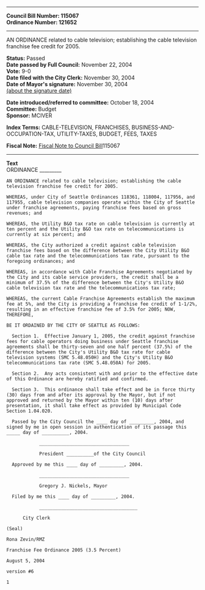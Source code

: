 * * * * *  
  
**Council Bill Number: [](#h0)[](#h2)115067**   
**Ordinance Number: 121652**  
  
* * * * *  
  
AN ORDINANCE related to cable television; establishing the cable television franchise fee credit for 2005.  
  
**Status:** Passed   
**Date passed by Full Council:** November 22, 2004   
**Vote:** 9-0   
**Date filed with the City Clerk:** November 30, 2004   
**Date of Mayor's signature:** November 30, 2004   
[(about the signature date)](/~public/approvaldate.htm)   
  
  
**Date introduced/referred to committee:** October 18, 2004   
**Committee:** Budget   
**Sponsor:** MCIVER   
  
**Index Terms:** CABLE-TELEVISION, FRANCHISES, BUSINESS-AND-OCCUPATION-TAX, UTILITY-TAXES, BUDGET, FEES, TAXES  
  
**Fiscal Note:** [Fiscal Note to Council Bill](http://clerk.seattle.gov/~public/fnote/115067.htm)[](#h1)[](#h3)115067  
  
* * * * *  
  
**Text**  
    ORDINANCE _________  
  
    AN ORDINANCE related to cable television; establishing the cable  
    television franchise fee credit for 2005.  
  
    WHEREAS, under City of Seattle Ordinances 118361, 118004, 117956, and  
    117955, cable television companies operate within the City of Seattle  
    under franchise agreements, paying franchise fees based on gross  
    revenues; and  
  
    WHEREAS, the Utility B&O tax rate on cable television is currently at  
    ten percent and the Utility B&O tax rate on telecommunications is  
    currently at six percent; and  
  
    WHEREAS, the City authorized a credit against cable television  
    franchise fees based on the difference between the City Utility B&O  
    cable tax rate and the telecommunications tax rate, pursuant to the  
    foregoing ordinances; and  
  
    WHEREAS, in accordance with Cable Franchise Agreements negotiated by  
    the City and its cable service providers, the credit shall be a  
    minimum of 37.5% of the difference between the City's Utility B&O  
    cable television tax rate and the telecommunications tax rate;  
  
    WHEREAS, the current Cable Franchise Agreements establish the maximum  
    fee at 5%, and the City is providing a franchise fee credit of 1-1/2%,  
    resulting in an effective franchise fee of 3.5% for 2005; NOW,  
    THEREFORE,  
  
    BE IT ORDAINED BY THE CITY OF SEATTLE AS FOLLOWS:  
  
      Section 1.  Effective January 1, 2005, the credit against franchise  
    fees for cable operators doing business under Seattle franchise  
    agreements shall be thirty-seven and one half percent (37.5%) of the  
    difference between the City's Utility B&O tax rate for cable  
    television systems (SMC 5.48.050H) and the City's Utility B&O  
    telecommunications tax rate (SMC 5.48.050A) for 2005.  
  
      Section 2.  Any acts consistent with and prior to the effective date  
    of this Ordinance are hereby ratified and confirmed.  
  
      Section 3.  This ordinance shall take effect and be in force thirty  
    (30) days from and after its approval by the Mayor, but if not  
    approved and returned by the Mayor within ten (10) days after  
    presentation, it shall take effect as provided by Municipal Code  
    Section 1.04.020.  
  
      Passed by the City Council the ____ day of _________, 2004, and  
    signed by me in open session in authentication of its passage this  
    _____ day of __________, 2004.  
  
                _________________________________  
  
                President __________of the City Council  
  
      Approved by me this ____ day of _________, 2004.  
  
                _________________________________  
  
                Gregory J. Nickels, Mayor  
  
      Filed by me this ____ day of _________, 2004.  
  
                ____________________________________  
  
          City Clerk  
  
    (Seal)  
  
    Rona Zevin/RMZ  
  
    Franchise Fee Ordinance 2005 (3.5 Percent)  
  
    August 5, 2004  
  
    version #6  
  
    1  
